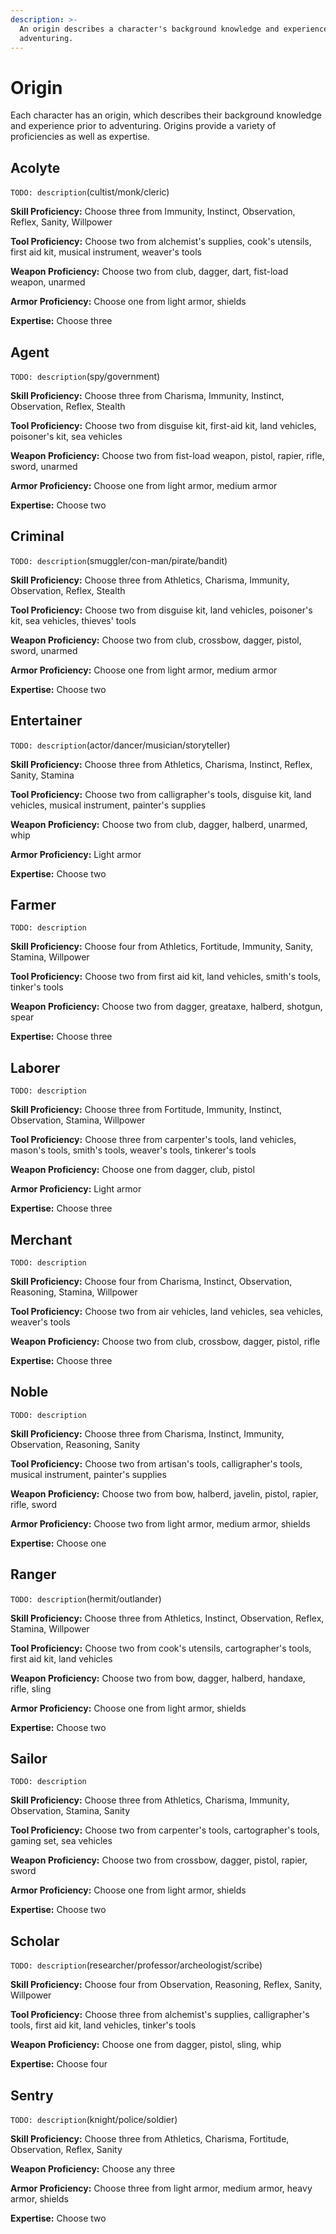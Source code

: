 ```yaml
---
description: >-
  An origin describes a character's background knowledge and experience prior to
  adventuring.
---
```


# Origin

Each character has an origin, which describes their background knowledge and experience prior to adventuring. Origins provide a variety of proficiencies as well as expertise.

## Acolyte

`TODO: description`\(cultist/monk/cleric\)

**Skill Proficiency:** Choose three from Immunity, Instinct, Observation, Reflex, Sanity, Willpower

**Tool Proficiency:** Choose two from alchemist's supplies, cook's utensils, first aid kit, musical instrument, weaver's tools

**Weapon Proficiency:** Choose two from club, dagger, dart, fist-load weapon, unarmed

**Armor Proficiency:** Choose one from light armor, shields

**Expertise:** Choose three

## Agent

`TODO: description`\(spy/government\)

**Skill Proficiency:** Choose three from Charisma, Immunity, Instinct, Observation, Reflex, Stealth

**Tool Proficiency:** Choose two from disguise kit, first-aid kit, land vehicles, poisoner's kit, sea vehicles

**Weapon Proficiency:** Choose two from fist-load weapon, pistol, rapier, rifle, sword, unarmed

**Armor Proficiency:** Choose one from light armor, medium armor

**Expertise:** Choose two

## Criminal

`TODO: description`\(smuggler/con-man/pirate/bandit\)

**Skill Proficiency:** Choose three from Athletics, Charisma, Immunity, Observation, Reflex, Stealth

**Tool Proficiency:** Choose two from disguise kit, land vehicles, poisoner's kit, sea vehicles, thieves' tools

**Weapon Proficiency:** Choose two from club, crossbow, dagger, pistol, sword, unarmed

**Armor Proficiency:** Choose one from light armor, medium armor

**Expertise:** Choose two

## Entertainer

`TODO: description`\(actor/dancer/musician/storyteller\)

**Skill Proficiency:** Choose three from Athletics, Charisma, Instinct, Reflex, Sanity, Stamina

**Tool Proficiency:** Choose two from calligrapher's tools, disguise kit, land vehicles, musical instrument, painter's supplies

**Weapon Proficiency:** Choose two from club, dagger, halberd, unarmed, whip

**Armor Proficiency:** Light armor

**Expertise:** Choose two

## Farmer

`TODO: description`

**Skill Proficiency:** Choose four from Athletics, Fortitude, Immunity, Sanity, Stamina, Willpower

**Tool Proficiency:** Choose two from first aid kit, land vehicles, smith's tools, tinker's tools

**Weapon Proficiency:** Choose two from dagger, greataxe, halberd, shotgun, spear

**Expertise:** Choose three

## Laborer

`TODO: description`

**Skill Proficiency:** Choose three from Fortitude, Immunity, Instinct, Observation, Stamina, Willpower

**Tool Proficiency:** Choose three from carpenter's tools, land vehicles, mason's tools, smith's tools, weaver's tools, tinkerer's tools

**Weapon Proficiency:** Choose one from dagger, club, pistol

**Armor Proficiency:** Light armor

**Expertise:** Choose three

## Merchant

`TODO: description`

**Skill Proficiency:** Choose four from Charisma, Instinct, Observation, Reasoning, Stamina, Willpower

**Tool Proficiency:** Choose two from air vehicles, land vehicles, sea vehicles, weaver's tools

**Weapon Proficiency:** Choose two from club, crossbow, dagger, pistol, rifle

**Expertise:** Choose three

## Noble

`TODO: description`

**Skill Proficiency:** Choose three from Charisma, Instinct, Immunity, Observation, Reasoning, Sanity

**Tool Proficiency:** Choose two from artisan's tools, calligrapher's tools, musical instrument, painter's supplies

**Weapon Proficiency:** Choose two from bow, halberd, javelin, pistol, rapier, rifle, sword

**Armor Proficiency:** Choose two from light armor, medium armor, shields

**Expertise:** Choose one

## Ranger

`TODO: description`\(hermit/outlander\)

**Skill Proficiency:** Choose three from Athletics, Instinct, Observation, Reflex, Stamina, Willpower

**Tool Proficiency:** Choose two from cook's utensils, cartographer's tools, first aid kit, land vehicles

**Weapon Proficiency:** Choose two from bow, dagger, halberd, handaxe, rifle, sling

**Armor Proficiency:** Choose one from light armor, shields

**Expertise:** Choose two

## Sailor

`TODO: description`

**Skill Proficiency:** Choose three from Athletics, Charisma, Immunity, Observation, Stamina, Sanity

**Tool Proficiency:** Choose two from carpenter's tools, cartographer's tools, gaming set, sea vehicles

**Weapon Proficiency:** Choose two from crossbow, dagger, pistol, rapier, sword

**Armor Proficiency:** Choose one from light armor, shields

**Expertise:** Choose two

## Scholar

`TODO: description`\(researcher/professor/archeologist/scribe\)

**Skill Proficiency:** Choose four from Observation, Reasoning, Reflex, Sanity, Willpower

**Tool Proficiency:** Choose three from alchemist's supplies, calligrapher's tools, first aid kit, land vehicles, tinker's tools

**Weapon Proficiency:** Choose one from dagger, pistol, sling, whip

**Expertise:** Choose four

## Sentry

`TODO: description`\(knight/police/soldier\)

**Skill Proficiency:** Choose three from Athletics, Charisma, Fortitude, Observation, Reflex, Sanity

**Weapon Proficiency:** Choose any three

**Armor Proficiency:** Choose three from light armor, medium armor, heavy armor, shields

**Expertise:** Choose two

